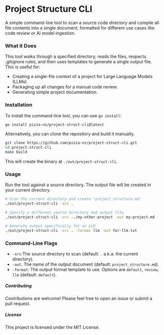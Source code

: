 # Project Structure CLI
A simple command-line tool to scan a source code directory and compile all file contents into a single document, formatted for different use cases like code review or AI model ingestion.
### What it Does
This tool walks through a specified directory, reads the files, respects .gitignore rules, and then uses templates to generate a single output file. This is useful for:
- Creating a single-file context of a project for Large Language Models (LLMs).
- Packaging up all changes for a manual code review.
- Generating simple project documentation.
### Installation
To install the command-line tool, you can use `go install`:
```bash 
go install pizza-nz/project-struct-cli@latest
```
Alternatively, you can clone the repository and build it manually.
```bash
git clone https://github.com/pizza-nz/project-struct-cli.git
cd project-struct-cli
make build
```
This will create the binary at `./out/project-struct-cli`.
### Usage
Run the tool against a source directory. The output file will be created in your current directory.
```bash
# Scan the current directory and create 'project_structure.md'
./out/project-struct-cli -src .

# Specify a different source directory and output file
./out/project-struct-cli -src ../my-other-project -out my-project.md

# Generate output specifically for an LLM
./out/project-struct-cli -src . -format llm -out for-llm.txt
```
### Command-Line Flags
- `-src`:The source directory to scan (default: `.` a.k.a. the current directory).
- `-out`: The name of the output document (default: `project_structure.md`).
- `-format`: The output format template to use. Options are `default`, `review`, `llm` (default: `default`).
##### Contributing
Contributions are welcome! Please feel free to open an issue or submit a pull request.

##### License
This project is licensed under the MIT License.